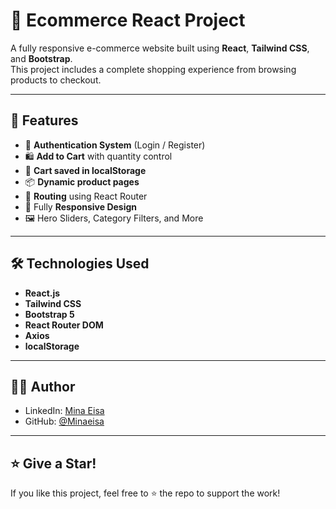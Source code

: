 # 🛒 Ecommerce React Project

A fully responsive e-commerce website built using **React**, **Tailwind CSS**, and **Bootstrap**.  
This project includes a complete shopping experience from browsing products to checkout.

---

## 🚀 Features

- 🔐 **Authentication System** (Login / Register)
- 🛍️ **Add to Cart** with quantity control
- 💾 **Cart saved in localStorage**
- 📦 **Dynamic product pages**
- 🧭 **Routing** using React Router
- 📱 Fully **Responsive Design**
- 🖼️ Hero Sliders, Category Filters, and More

---

## 🛠️ Technologies Used

- **React.js**
- **Tailwind CSS**
- **Bootstrap 5**
- **React Router DOM**
- **Axios**
- **localStorage**

---

## 👨‍💻 Author

- LinkedIn: [Mina Eisa](https://www.linkedin.com/in/minaeisa/)
- GitHub: [@Minaeisa](https://github.com/Minaeisa)

---

## ⭐️ Give a Star!

If you like this project, feel free to ⭐️ the repo to support the work!
